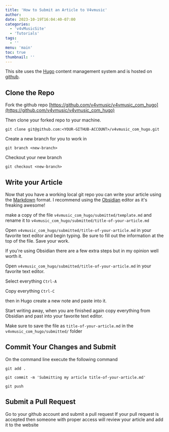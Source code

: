 ```yaml
---
title: 'How to Submit an Article to V4vmusic'
author: 
date: 2023-10-19T16:04:40-07:00
categories:
  - 'v4vMusicSite'
  - 'Tutorials'
tags:
  - ''
menu: 'main'
toc: true
thumbnail: ''
---
```


This site uses the [Hugo](https://gohugo.io/documentation/) content management system and is hosted on [github](https://github.com/v4vmusic/v4vmusic_com_hugo).

## Clone the Repo

Fork the github repo [https://github.com/v4vmusic/v4vmusic_com_hugo](https://github.com/v4vmusic/v4vmusic_com_hugo)

Then clone your forked repo to your machine.

`git clone git@github.com:<YOUR-GITHUB-ACCOUNT>/v4vmusic_com_hugo.git`

Create a new branch for you to work in

`git branch <new-branch>`

Checkout your new branch

`git checkout <new-branch>`


## Write your Article
Now that you have a working local git repo you can write your article using the [Markdown](https://www.markdownguide.org/) format. I recommend using the [Obsidian](https://obsidian.md/) editor as it's freaking awesome!

make a copy of the file `v4vmusic_com_hugo/submitted/template.md`
and rename it to `v4vmusic_com_hugo/submitted/title-of-your-article.md`

Open `v4vmusic_com_hugo/submitted/title-of-your-article.md` in your favorite text editor and begin typing. Be sure to fill out the information at the top of the file. Save your work.

If you're using Obsidian there are a few extra steps but in my opinion well worth it.

Open `v4vmusic_com_hugo/submitted/title-of-your-article.md` in your favorite text editor.

Select everything `Ctrl-A` 

Copy everything `Ctrl-C`

then in Hugo create a new note and paste into it.

Start writing away, when you are finished again copy everything from Obsidian and past into your favorite text editor.

Make sure to save the file as `title-of-your-article.md` in the `v4vmusic_com_hugo/submitted/` folder


## Commit Your Changes and Submit

On the command line execute the following command

`git add .`

`git commit -m 'Submitting my article title-of-your-article.md'`

`git push`

## Submit a Pull Request
Go to your github account and submit a pull request
If your pull request is accepted then someone with proper access will review your article and add it to the website


